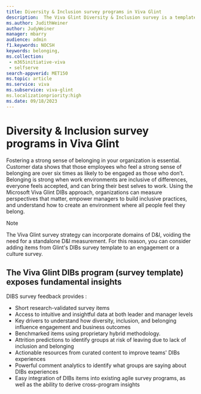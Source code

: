 ```yaml
---
title: Diversity & Inclusion survey programs in Viva Glint 
description:  The Viva Glint Diversity & Inclusion survey is a template of items collected through extensive research, appropriate for customers who want a standalone measurement on D&I, or for customers who want to incorporate these items into other programs.
ms.author: JudithWeiner
author: JudyWeiner
manager: mbarry
audience: admin
f1.keywords: NOCSH
keywords: belonging,
ms.collection: 
 - m365initiative-viva
 - selfserve
search-appverid: MET150
ms.topic: article
ms.service: viva
ms.subservice: viva-glint
ms.localizationpriority:high
ms.date: 09/18/2023
---
```


# Diversity & Inclusion survey programs in Viva Glint

Fostering a strong sense of belonging in your organization is essential. Customer data shows that those employees who feel a strong sense of belonging are over six times as likely to be engaged as those who don’t. Belonging is strong when work environments are inclusive of differences, everyone feels accepted, and can bring their best selves to work.
Using the Microsoft Viva Glint DIBs approach, organizations can measure perspectives that matter, empower managers to build inclusive practices, and understand how to create an environment where all people feel they belong.

>[!NOTE]
> The Viva Glint survey strategy can incorporate domains of D&I, voiding the need for a standalone D&I measurement. For this reason, you can consider adding items from Glint's DIBs survey template to an engagement or a culture survey.
  
## The Viva Glint DIBs program (survey template) exposes fundamental insights 
DIBS survey feedback provides :

<ul> <li>Short research-validated survey items‌</li>
<li> Access to intuitive and insightful data at both leader and manager levels‌ </li>
<li> Key drivers to understand how diversity, inclusion, and belonging influence engagement and business outcomes‌ </li> 
<li> Benchmarked items using proprietary hybrid methodology.</li> 
<li> Attrition predictions to identify groups at risk of leaving due to lack of inclusion and belonging‌ </li>
<li> Actionable resources from curated content to improve teams' DIBs experience‌s </li>
<li> Powerful comment analytics to identify what groups are saying about DIBs experiences‌ </li>
<li> Easy integration of DIBs items into existing agile survey programs, as well as the ability to derive cross-program insights‌ </li></ul>

